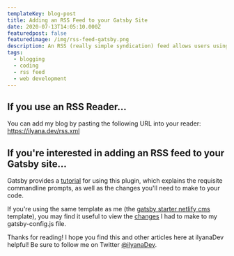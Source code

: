 ```yaml
---
templateKey: blog-post
title: Adding an RSS Feed to your Gatsby Site
date: 2020-07-13T14:05:10.000Z
featuredpost: false
featuredimage: /img/rss-feed-gatsby.png
description: An RSS (really simple syndication) feed allows users using an RSS reader to subscribe to content and be notified when new content is added to a site.
tags:
  - blogging
  - coding
  - rss feed
  - web development
---
```


If you use an RSS Reader...
--

You can add my blog by pasting the following URL into your reader: <https://ilyana.dev/rss.xml>

If you're interested in adding an RSS feed to your Gatsby site...
--

Gatsby provides a [tutorial](https://www.gatsbyjs.org/docs/adding-an-rss-feed/) for using this plugin, which explains the requisite commandline prompts, as well as the changes you'll need to make to your code.

If you're using the same template as me (the [gatsby starter netlify cms](https://www.gatsbyjs.org/starters/netlify-templates/gatsby-starter-netlify-cms/) template), you may find it useful to view the [changes](https://github.com/ilyanaDev/ilyanaDevBlog/commit/64929de48d4b2269e9b65434c31e36f9d12f0e87) I had to make to my gatsby-config.js file.

Thanks for reading! I hope you find this and other articles here at ilyanaDev helpful! Be sure to follow me on Twitter [@ilyanaDev](https://twitter.com/ilyanaDev).
